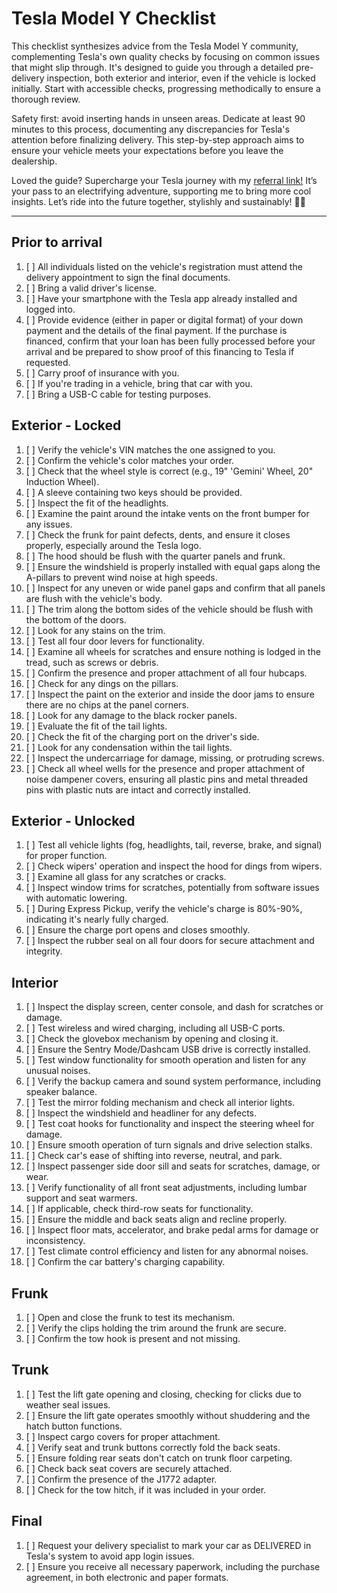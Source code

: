 # Tesla Model Y Checklist #

This checklist synthesizes advice from the Tesla Model Y community, complementing Tesla's own quality checks by focusing on common issues that might slip through. It's designed to guide you through a detailed pre-delivery inspection, both exterior and interior, even if the vehicle is locked initially. Start with accessible checks, progressing methodically to ensure a thorough review.

Safety first: avoid inserting hands in unseen areas. Dedicate at least 90 minutes to this process, documenting any discrepancies for Tesla's attention before finalizing delivery. This step-by-step approach aims to ensure your vehicle meets your expectations before you leave the dealership.


Loved the guide? Supercharge your Tesla journey with my [referral link!](https://www.tesla.com/referral/david248286) It’s your pass to an electrifying adventure, supporting me to bring more cool insights. Let’s ride into the future together, stylishly and sustainably! 🚗💨

---

## Prior to arrival ##

1. [ ] All individuals listed on the vehicle's registration must attend the delivery appointment to sign the final documents.
1. [ ] Bring a valid driver's license.
1. [ ] Have your smartphone with the Tesla app already installed and logged into.
1. [ ] Provide evidence (either in paper or digital format) of your down payment and the details of the final payment. If the purchase is financed, confirm that your loan has been fully processed before your arrival and be prepared to show proof of this financing to Tesla if requested.
1. [ ] Carry proof of insurance with you.
1. [ ] If you're trading in a vehicle, bring that car with you.
1. [ ] Bring a USB-C cable for testing purposes.


## Exterior - Locked ##

1. [ ] Verify the vehicle's VIN matches the one assigned to you.
1. [ ] Confirm the vehicle's color matches your order.
1. [ ] Check that the wheel style is correct (e.g., 19" 'Gemini' Wheel, 20" Induction Wheel).
1. [ ] A sleeve containing two keys should be provided.
1. [ ] Inspect the fit of the headlights.
1. [ ] Examine the paint around the intake vents on the front bumper for any issues.
1. [ ] Check the frunk for paint defects, dents, and ensure it closes properly, especially around the Tesla logo.
1. [ ] The hood should be flush with the quarter panels and frunk.
1. [ ] Ensure the windshield is properly installed with equal gaps along the A-pillars to prevent wind noise at high speeds.
1. [ ] Inspect for any uneven or wide panel gaps and confirm that all panels are flush with the vehicle's body.
1. [ ] The trim along the bottom sides of the vehicle should be flush with the bottom of the doors.
1. [ ] Look for any stains on the trim.
1. [ ] Test all four door levers for functionality.
1. [ ] Examine all wheels for scratches and ensure nothing is lodged in the tread, such as screws or debris.
1. [ ] Confirm the presence and proper attachment of all four hubcaps.
1. [ ] Check for any dings on the pillars.
1. [ ] Inspect the paint on the exterior and inside the door jams to ensure there are no chips at the panel corners.
1. [ ] Look for any damage to the black rocker panels.
1. [ ] Evaluate the fit of the tail lights.
1. [ ] Check the fit of the charging port on the driver's side.
1. [ ] Look for any condensation within the tail lights.
1. [ ] Inspect the undercarriage for damage, missing, or protruding screws.
1. [ ] Check all wheel wells for the presence and proper attachment of noise dampener covers, ensuring all plastic pins and metal threaded pins with plastic nuts are intact and correctly installed.

## Exterior - Unlocked ##

1. [ ] Test all vehicle lights (fog, headlights, tail, reverse, brake, and signal) for proper function.
1. [ ] Check wipers' operation and inspect the hood for dings from wipers.
1. [ ] Examine all glass for any scratches or cracks.
1. [ ] Inspect window trims for scratches, potentially from software issues with automatic lowering.
1. [ ] During Express Pickup, verify the vehicle's charge is 80%-90%, indicating it's nearly fully charged.
1. [ ] Ensure the charge port opens and closes smoothly.
1. [ ] Inspect the rubber seal on all four doors for secure attachment and integrity.


## Interior ##

1. [ ] Inspect the display screen, center console, and dash for scratches or damage.
1. [ ] Test wireless and wired charging, including all USB-C ports.
1. [ ] Check the glovebox mechanism by opening and closing it.
1. [ ] Ensure the Sentry Mode/Dashcam USB drive is correctly installed.
1. [ ] Test window functionality for smooth operation and listen for any unusual noises.
1. [ ] Verify the backup camera and sound system performance, including speaker balance.
1. [ ] Test the mirror folding mechanism and check all interior lights.
1. [ ] Inspect the windshield and headliner for any defects.
1. [ ] Test coat hooks for functionality and inspect the steering wheel for damage.
1. [ ] Ensure smooth operation of turn signals and drive selection stalks.
1. [ ] Check car's ease of shifting into reverse, neutral, and park.
1. [ ] Inspect passenger side door sill and seats for scratches, damage, or wear.
1. [ ] Verify functionality of all front seat adjustments, including lumbar support and seat warmers.
1. [ ] If applicable, check third-row seats for functionality.
1. [ ] Ensure the middle and back seats align and recline properly.
1. [ ] Inspect floor mats, accelerator, and brake pedal arms for damage or inconsistency.
1. [ ] Test climate control efficiency and listen for any abnormal noises.
1. [ ] Confirm the car battery's charging capability.

## Frunk ##

1. [ ] Open and close the frunk to test its mechanism.
1. [ ] Verify the clips holding the trim around the frunk are secure.
1. [ ] Confirm the tow hook is present and not missing.

## Trunk ##

1. [ ] Test the lift gate opening and closing, checking for clicks due to weather seal issues.
1. [ ] Ensure the lift gate operates smoothly without shuddering and the hatch button functions.
1. [ ] Inspect cargo covers for proper attachment.
1. [ ] Verify seat and trunk buttons correctly fold the back seats.
1. [ ] Ensure folding rear seats don't catch on trunk floor carpeting.
1. [ ] Check back seat covers are securely attached.
1. [ ] Confirm the presence of the J1772 adapter.
1. [ ] Check for the tow hitch, if it was included in your order.

## Final ##

1. [ ] Request your delivery specialist to mark your car as DELIVERED in Tesla's system to avoid app login issues.
1. [ ] Ensure you receive all necessary paperwork, including the purchase agreement, in both electronic and paper formats.